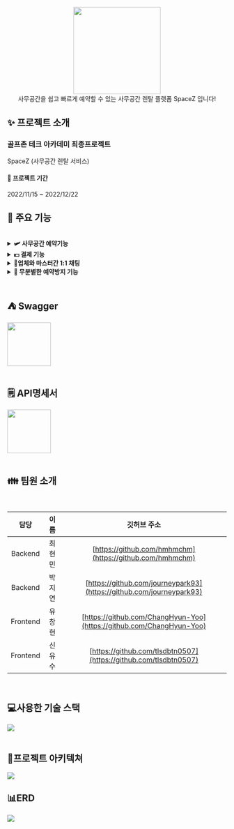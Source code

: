 <p align="center"><img width= 200px src="https://user-images.githubusercontent.com/101076530/209034927-4c389ea3-448a-48cd-a925-859ce77ae769.png">
<br>사무공간을 쉽고 빠르게 예약할 수 있는 사무공간 렌탈 플랫폼 SpaceZ 입니다!</p>


## ✨ 프로젝트 소개
 ### 골프존 테크 아카데미 최종프로젝트 <br>
 SpaceZ (사무공간 렌탈 서비스)
<br>
#### 📆 프로젝트 기간 <br>

2022/11/15 ~ 2022/12/22


## 🔧 주요 기능
<br>

<details> 
  <summary><strong> 🛩 사무공간 예약기능</strong></summary>
  <br/>
  <ul>
    <li>원하는 시간을 선택한 뒤 예약하기 버튼을 클릭하고 결제 방법에 따라 예약이 가능합니다.</li>
    <li>이미 예약된 시간과 날짜에는 예약할 수 없습니다.</li>
    <img width="600" src="https://user-images.githubusercontent.com/101076530/209040458-45ebdb13-64c1-46e5-833c-782a7f6ee689.gif">
  </ul>
</details>

<details> 
  <summary><strong> 💵 결제 기능</strong></summary>
  <br/>
  <ul>
    <li>회의실과 데스크 사무공간 결제는 선결제(전체)와 보증금 결제로 나뉘어져 결제가 가능하며 오피스 사무공간은 예약결제로 진행이 됩니다.</li>
    <li>SPACEZ pay 간편결제로 카드등록 한번으로 편하게 결제서비스를 이용할 수 있습니다.</li>
    <img width="600" src="https://user-images.githubusercontent.com/101076530/209040748-2823c309-1ddc-4a0a-bec4-804ccc095fe5.gif">
  </ul>
</details>

<details> 
  <summary><strong> 📱업체와 마스터간 1:1 채팅</strong></summary>
  <br/>
  <ul>
    <li>백오피스, 마스터 공간에서 업체와 마스터간 문의사항을 1:1 채팅으로 문의, 답변할 수 있습니다.</li>
   <img width="600" src="https://user-images.githubusercontent.com/101076530/209040517-f5d45ada-9fd7-46ee-927d-6bf083dc348b.gif">
  </ul>
</details>

<details> 
  <summary><strong> 🤖 무분별한 예약방지 기능</strong></summary>
  <br/>
  <ul>
    <li>매크로를 이용한 예약을 막습니다.</li>
    <h5>매크로 프로그램</h5>
   <img width="600" src="https://user-images.githubusercontent.com/58718743/209247394-ceb1a5e3-13b4-4ea0-9ed3-81c6bd641f78.gif">
   <br/><br/><br/>
   <img width="600" src="https://user-images.githubusercontent.com/58718743/209247921-75c93f21-fa16-40cf-8f7d-70ded1b47151.png">
  </ul>
</details>
<br>

## :tent: Swagger
<a href="https://spacez3.shop/swagger-ui.html"><img width="100" src="https://img.shields.io/badge/Swagger-85EA2D?style=flat&logo=Swagger&logoColor=white" /></a>
<br>
<br>

## 🗒️ API명세서
<a href="https://bouncy-fisher-a4d.notion.site/API-fe0630016c5a4114a0518bd44c724b99"><img width="100" src="https://img.shields.io/badge/Notion-000000?style=flat&logo=Notion&logoColor=white" /></a>
<br>
<br>

## 👪 팀원 소개
<br>

|담당       | 이름     | 깃허브 주소                                                |      
|:----------:|:--------:|:----------------------------------------------------------:|
| Backend    | 최현민   | [https://github.com/hmhmchm](https://github.com/hmhmchm)                   |
| Backend    | 박지연   | [https://github.com/journeypark93](https://github.com/journeypark93)                       |
| Frontend   | 유창현   | [https://github.com/ChangHyun-Yoo](https://github.com/ChangHyun-Yoo)                       |
| Frontend   | 신유수   | [https://github.com/tlsdbtn0507](https://github.com/tlsdbtn0507)                       |
<br>

## 💻사용한 기술 스택
<img src="https://user-images.githubusercontent.com/101076530/209035964-592a5ab0-f634-4209-ade4-46b2d5a20ad8.png">
<br>
<br>

## :bank:프로젝트 아키텍쳐
<img src="https://user-images.githubusercontent.com/101076530/209036689-0e909517-4d19-4228-9b3f-3d9fc7a55a62.png">
<br>

## 📊ERD
<img src="https://user-images.githubusercontent.com/101076530/209065711-d1bc2bb5-d094-4cbb-8933-f6c60268fe5e.png">
